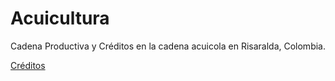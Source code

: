 # Acuicultura
Cadena Productiva  y Créditos en la cadena acuicola en Risaralda, Colombia.

[Créditos](https://rpubs.com/damoralesra/407105)
